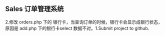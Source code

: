 <h2>Sales 订单管理系统</h2>



<table>
  <tr>2.修改 orders.php 下的 银行卡，当查询订单的时候，银行卡会显示成银行状态，原因是 add.php 下的银行卡select 数据不对。</tr>
  <tr>1.Submit project to github.</tr>
</table>
